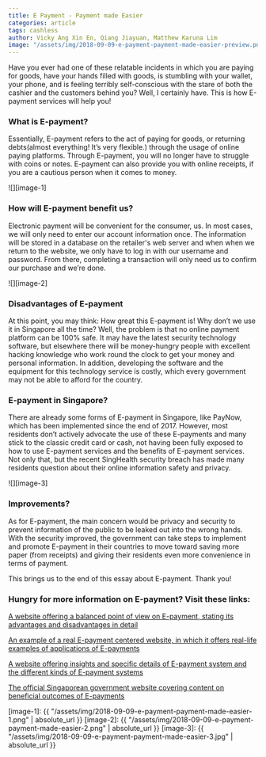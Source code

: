 ```yaml
---
title: E Payment - Payment made Easier 
categories: article
tags: cashless
author: Vicky Ang Xin En, Qiang Jiayuan, Matthew Karuna Lim
image: "/assets/img/2018-09-09-e-payment-payment-made-easier-preview.png"
---
```


Have you ever had one of these relatable incidents in which you are paying for goods, have your hands filled with goods, is stumbling with your wallet, your phone, and is feeling terribly self-conscious with the stare of both the cashier and the customers behind you? Well, I certainly have. This is how E-payment services will help you!


### What is E-payment? 

Essentially, E-payment refers to the act of paying for goods, or returning debts(almost everything! It’s very flexible.) through the usage of online paying platforms. Through E-payment, you will no longer have to struggle with coins or notes. E-payment can also provide you with online receipts, if you are a cautious person when it comes to money.

![][image-1]

### How will E-payment benefit us?

Electronic payment will be convenient for the consumer, us. In most cases, we will only need to enter our account information once. The information will be stored in a database on the retailer's web server and when when we return to the website, we only have to log in with our username and password. From there, completing a transaction will only need us to confirm our purchase and we’re done.

![][image-2]

### Disadvantages of E-payment

At this point, you may think: How great this E-payment is! Why don’t we use it in Singapore all the time?  Well, the problem is that no online payment platform can be 100% safe. It may have the latest security technology software, but elsewhere there will be money-hungry people with excellent hacking knowledge who work round the clock to get your money and personal information. In addition, developing the software and the equipment for this technology service is costly, which every government may not be able to afford for the country.

### E-payment in Singapore?

There are already some forms of E-payment in Singapore, like PayNow, which has been implemented since the end of 2017. However, most residents don’t actively advocate the use of these E-payments and many stick to the classic credit card or cash, not having been fully exposed to how to use E-payment services and the benefits of E-payment services. Not only that, but the recent SingHealth security breach has made many residents question about their online information safety and privacy. 

![][image-3]

### Improvements? 

As for E-payment, the main concern would be privacy and security to prevent information of the public to be leaked out into the wrong hands. With the security improved, the government can take steps to implement and promote E-payment in their countries to move toward saving more paper (from receipts) and giving their residents even more convenience in terms of payment.

This brings us to the end of this essay about E-payment. Thank you!

### Hungry for more information on E-payment? Visit these links: 

[A website offering a balanced point of view on E-payment, stating its advantages and disadvantages in detail](https://bizfluent.com/info-8188352-advantages-disadvantages-epayment.html)

[An example of a real E-payment centered website, in which it offers real-life examples of applications of E-payments](https://www.epayments.com/)

[A website offering insights and specific details of E-payment system and the different kinds of E-payment systems](https://securionpay.com/blog/e-payment-system/)

[The official Singaporean government website covering content on beneficial outcomes of E-payments](https://www.gov.sg/factually/content/why-should-singapore-move-towards-e-payments)

[image-1]: {{ "/assets/img/2018-09-09-e-payment-payment-made-easier-1.png" | absolute_url }}
[image-2]: {{ "/assets/img/2018-09-09-e-payment-payment-made-easier-2.png" | absolute_url }}
[image-3]: {{ "/assets/img/2018-09-09-e-payment-payment-made-easier-3.jpg" | absolute_url }}